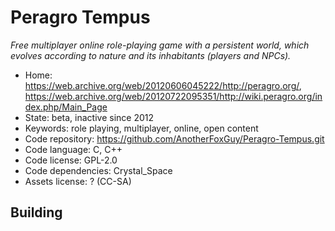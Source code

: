 # Peragro Tempus

_Free multiplayer online role-playing game with a persistent world, which evolves according to nature and its inhabitants (players and NPCs)._

- Home: https://web.archive.org/web/20120606045222/http://peragro.org/, https://web.archive.org/web/20120722095351/http://wiki.peragro.org/index.php/Main_Page
- State: beta, inactive since 2012
- Keywords: role playing, multiplayer, online, open content
- Code repository: https://github.com/AnotherFoxGuy/Peragro-Tempus.git
- Code language: C, C++
- Code license: GPL-2.0
- Code dependencies: Crystal_Space
- Assets license: ? (CC-SA)

## Building
